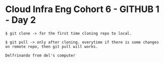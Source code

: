 # Cloud Infra Eng Cohort 6 - GITHUB 1 - Day 2

```
$ git clone -> for the first time cloning repo to local.

$ git pull -> only after cloning. everytime if there is some changes on remote repo, then git pull will works.

Delfrinando from del's computer

```
